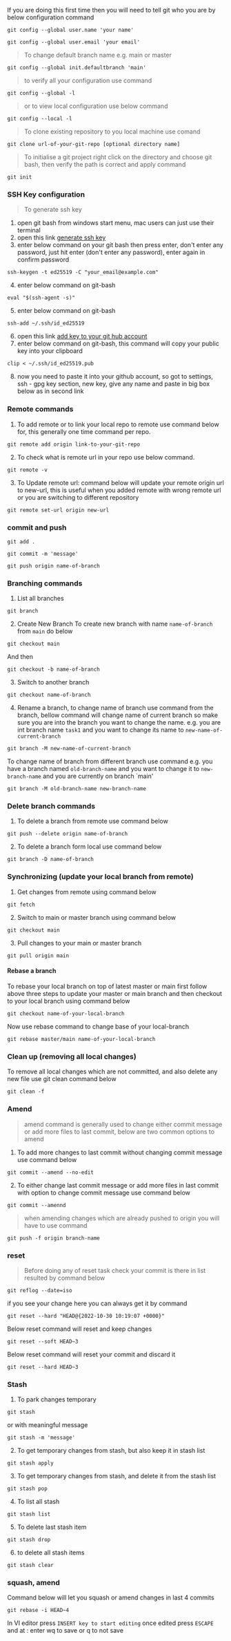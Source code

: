 If you are doing this first time then you will need to tell git who you are by below configuration command 
````
git config --global user.name 'your name'
````
````
git config --global user.email 'your email'
````

> To change default branch name e.g. main or master 
````
git config --global init.defaultbranch 'main'
```` 
> to verify all your configuration use command 
````
git config --global -l
```` 
> or to view local configuration use below command 
````
git config --local -l
````

> To clone existing repository to you local machine use comand 
````
git clone url-of-your-git-repo [optional directory name]
````

> To initialise a git project right click on the directory and choose git bash, then verify the path is correct and apply command
````
git init
````

### SSH Key configuration
> To generate ssh key 
1. open git bash from windows start menu, mac users can just use their terminal
2. open this link [generate ssh key](https://docs.github.com/en/authentication/connecting-to-github-with-ssh/generating-a-new-ssh-key-and-adding-it-to-the-ssh-agent)
3. enter below command on your git bash then press enter, don't enter any password, just hit enter (don't enter any password), enter again in confirm password
````
ssh-keygen -t ed25519 -C "your_email@example.com"
````
4. enter below command on git-bash 
````
eval "$(ssh-agent -s)" 
````
5. enter below command on git-bash
````
ssh-add ~/.ssh/id_ed25519
````
6. open this link [add key to your git hub account](https://docs.github.com/en/authentication/connecting-to-github-with-ssh/adding-a-new-ssh-key-to-your-github-account)
7. enter below command on git-bash, this command will copy your public key into your clipboard
````
clip < ~/.ssh/id_ed25519.pub
````
8. now you need to paste it into your github account, so got to settings, ssh - gpg key section, new key, give any name and paste in big box below as in second link 
### Remote commands
1. To add remote or to link your local repo to remote use command below for, this generally one time command per repo.
````
git remote add origin link-to-your-git-repo
````
2. To check what is remote url in your repo use below command. 
````
git remote -v
````
3. To Update remote url: command below will update your remote origin url to new-url, this is useful when you added remote with wrong remote url or you are switching to different repository
````
git remote set-url origin new-url 
````
### commit and push
````
git add .
````
````
git commit -m 'message'
````
````
git push origin name-of-branch
````
### Branching commands
1. List all branches
````
git branch
````
2. Create New Branch
To create new branch with name `name-of-branch` from `main` do below 
 ````
git checkout main 
 ````
And then
````
git checkout -b name-of-branch
````
3. Switch to another branch
````
git checkout name-of-branch
````
4. Rename a branch, to change name of branch use command from the branch, bellow command will change name of current branch so make sure you are into the branch you want to change the name. e.g. you are int branch name `task1` and you want to change its name to `new-name-of-current-branch`  
````
git branch -M new-name-of-current-branch
````
To change name of branch from different branch use command e.g. you have a branch named `old-branch-name` and you want to change it to `new-branch-name` and you are currently on branch `main' 
````
git branch -M old-branch-name new-branch-name
````
### Delete branch commands
1. To delete a branch from remote use command below  
````
git push --delete origin name-of-branch 
````
2. To delete a branch form local use command below 
````
git branch -D name-of-branch
```` 
### Synchronizing (update your local branch from remote)
1. Get changes from remote using command below
````
git fetch
```` 
2. Switch to main or master branch using command below 
````
git checkout main 
````
3. Pull changes to your main or master branch
````
git pull origin main
````
#### Rebase a branch
To rebase your local branch on top of latest master or main first follow above three steps to update your master or main branch and then checkout to your local branch using command below
````
git checkout name-of-your-local-branch
````
Now use rebase command to change base of your local-branch
````
git rebase master/main name-of-your-local-branch
````
### Clean up (removing all local changes)
To remove all local changes which are not committed, and also delete any new file use git clean command below
````
git clean -f
````
### Amend
> amend command is generally used to change either commit message or add more files to last commit, below are two common options to amend

1. To add more changes to last commit without changing commit message use command below
````
git commit --amend --no-edit
````

2. To either change last commit message or add more files in last commit with option to change commit message use command below 
````
git commit --amennd
````

> when amending changes which are already pushed to origin you will have to use command 
````
git push -f origin branch-name
````
### reset
> Before doing any of reset task check your commit is there in list resulted by command below
````
git reflog --date=iso
````
if you see your change here you can always get it by command 

````
git reset --hard "HEAD@{2022-10-30 10:19:07 +0000}"
````
Below reset command will reset and keep changes 
````
git reset --soft HEAD~3 
````
Below reset command will reset your commit and discard it
````
git reset --hard HEAD~3
```` 
### Stash
1. To park changes temporary
````
git stash
````
or with meaningful message 
````
git stash -m 'message'
````
2. To get temporary changes from stash, but also keep it in stash list
````
git stash apply
````
3. To get temporary changes from stash, and delete it from the stash list
````
git stash pop
````
4. To list all stash 
````
git stash list
````
5. To delete last stash item
````
git stash drop
````
6. to delete all stash items
````
git stash clear
````
### squash, amend 
Command below will let you squash or amend changes in last 4 commits 
````
git rebase -i HEAD~4
```` 

In VI editor press `INSERT key to start editing` once edited press `ESCAPE` and at : enter wq to save or q to not save

